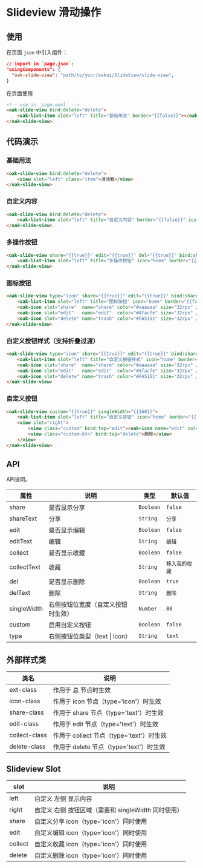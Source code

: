 # Slideview 滑动操作
## 使用

在页面 `json` 中引入组件：

```json
// import in `page.json`:
"usingComponents": {
  "oak-slide-view": "path/to/your/oakui/SlideView/slide-view",
}
```

在页面使用
```html
<!-- use in `page.wxml` -->
<oak-slide-view bind:delete="delete">
    <oak-list-item slot="left" title="基础用法" border="{{false}}"></oak-list-item>
</oak-slide-view>
```

## 代码演示
### 基础用法
```html
<oak-slide-view bind:delete="delete">
    <view slot="left" class="item">滑动我</view>
</oak-slide-view>
```

### 自定义内容
```html
<oak-slide-view bind:delete="delete">
    <oak-list-item slot="left" title="自定义内容" border="{{false}}" icon="home" arrow="{{false}}" content="自定义内容" />
</oak-slide-view>
```

### 多操作按钮
```html
<oak-slide-view share="{{true}}" edit="{{true}}" del="{{true}}" bind:share="share" bind:edit="edit" bind:delete="delete">
    <oak-list-item slot="left" title="多操作按钮" icon="home" border="{{false}}" arrow="{{true}}" />
</oak-slide-view>
```

### 图标按钮
```html
<oak-slide-view type="icon" share="{{true}}" edit="{{true}}" bind:share="share" bind:edit="edit" bind:delete="delete">
    <oak-list-item slot="left" title="图标按钮" icon="home" border="{{false}}" arrow="{{true}}" />
    <oak-icon slot="share"  name="share" color="#aaaaaa" size="32rpx" />
    <oak-icon slot="edit"   name="edit"  color="#4facfe" size="32rpx" />
    <oak-icon slot="delete" name="trash" color="#FA5151" size="32rpx" />
</oak-slide-view>
```

### 自定义按钮样式（支持折叠过渡）
```html
<oak-slide-view type="icon" share="{{true}}" edit="{{true}}" bind:share="share" bind:edit="edit" bind:delete="delete" icon-class="myicon">
    <oak-list-item slot="left" title="自定义按钮样式" icon="home" border="{{false}}" arrow="{{true}}" />
    <oak-icon slot="share"  name="share" color="#aaaaaa" size="32rpx" />
    <oak-icon slot="edit"   name="edit"  color="#4facfe" size="32rpx" />
    <oak-icon slot="delete" name="trash" color="#FA5151" size="32rpx" />
</oak-slide-view>
```

### 自定义按钮
```html
<oak-slide-view custom="{{true}}" singleWidth="{{160}}">
    <oak-list-item slot="left" title="自定义按钮" icon="home" border="{{false}}" arrow="{{true}}" />
    <view slot="right">
        <view class="custom" bind:tap="edit"><oak-icon name="edit" color="#4facfe" size="32rpx" ext-class="icon" /></view>
        <view class="custom-btn" bind:tap="delete">删除</view>
    </view>
</oak-slide-view>
```

## API
API说明。

| 属性 | 说明 | 类型 | 默认值 |
|-----------|-----------|-----------|-------------|
| share | 是否显示分享 | `Boolean` | `false` |
| shareText | 分享 | `String` | `分享` |
| edit | 是否显示编辑 | `Boolean` | `false` |
| editText | 编辑 | `String` | `编辑` |
| collect | 是否显示收藏 | `Boolean` | `false` |
| collectText | 收藏 | `String` | `移入我的收藏` |
| del | 是否显示删除 | `Boolean` | `true` |
| delText | 删除 | `String` | `删除` |
| singleWidth | 右侧按钮位宽度（自定义按钮时生效） | `Number` | `80` |
| custom | 启用自定义按钮 | `Boolean` | `false` |
| type | 右侧按钮位类型（text \| icon） | `String` | `text` |

## 外部样式类

| 类名 | 说明 |
|-----------|-----------|
| ext-class | 作用于 总 节点时生效 |
| icon-class | 作用于 icon 节点（type='icon'）时生效 |
| share-class | 作用于 share 节点（type='text'）时生效 |
| edit-class | 作用于 edit 节点（type='text'）时生效 |
| collect-class | 作用于 collect 节点（type='text'）时生效 |
| delete-class | 作用于 delete 节点（type='text'）时生效 |

## Slideview Slot
| slot | 说明 |
|-----------|-----------|
| left | 自定义 左侧 显示内容 |
| right | 自定义 右侧 按钮区域（需要和 singleWidth 同时使用） |
| share | 自定义分享 icon（type='icon'）同时使用 |
| edit | 自定义编辑 icon（type='icon'）同时使用 |
| collect | 自定义收藏 icon（type='icon'）同时使用 |
| delete | 自定义删除 icon（type='icon'）同时使用 |